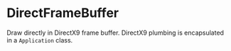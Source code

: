 # DirectFrameBuffer
Draw directly in DirectX9 frame buffer.
DirectX9 plumbing is encapsulated in a ```Application``` class.
